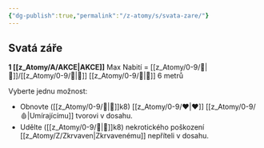 ```yaml
---
{"dg-publish":true,"permalink":"/z-atomy/s/svata-zare/"}
---
```


## Svatá záře
**1 [[z_Atomy/A/AKCE\|AKCE]]**
Max Nabití = [[z_Atomy/0-9/🦉\|🦉]]/[[z_Atomy/0-9/🔋\|🔋]]
[[z_Atomy/0-9/👊\|👊]] 6 metrů

Vyberte jednu možnost:
- Obnovte ([[z_Atomy/0-9/🦉\|🦉]]k8) [[z_Atomy/0-9/❤\|❤]] [[z_Atomy/0-9/🩸\|Umírajícímu]] tvorovi v dosahu.
- Udělte ([[z_Atomy/0-9/🦉\|🦉]]k8) nekrotického poškození [[z_Atomy/Z/Zkrvaven\|Zkrvavenému]] nepříteli v dosahu.